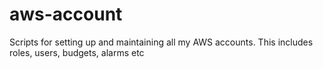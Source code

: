 # aws-account
Scripts for setting up and maintaining all my AWS accounts. This includes roles, users, budgets, alarms etc

